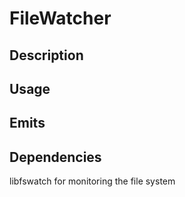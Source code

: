 FileWatcher
===========

## Description


## Usage


## Emits


## Dependencies

libfswatch for monitoring the file system
